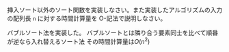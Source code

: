 挿入ソート以外のソート関数を実装しなさい。また実装したアルゴリズムの入力の配列長 `n` に対する時間計算量を O-記法で説明しなさい。

バブルソート法を実装した。
バブルソートとは隣り合う要素同士を比べて順番が逆なら入れ替えるソート法
その時間計算量は$`O(n^2)`$